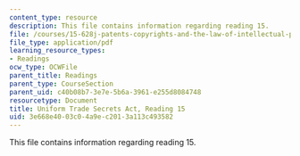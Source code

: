 ```yaml
---
content_type: resource
description: This file contains information regarding reading 15.
file: /courses/15-628j-patents-copyrights-and-the-law-of-intellectual-property-spring-2013/3e668e4003c04a9ec2013a113c493582_MIT15_628JS13_read15.pdf
file_type: application/pdf
learning_resource_types:
- Readings
ocw_type: OCWFile
parent_title: Readings
parent_type: CourseSection
parent_uid: c40b08b7-3e7e-5b6a-3961-e255d8084748
resourcetype: Document
title: Uniform Trade Secrets Act, Reading 15
uid: 3e668e40-03c0-4a9e-c201-3a113c493582
---
```

This file contains information regarding reading 15.

